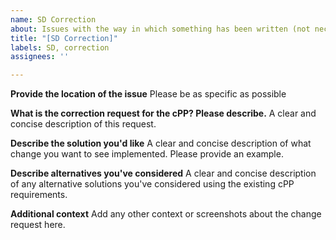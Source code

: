 ```yaml
---
name: SD Correction
about: Issues with the way in which something has been written (not necessarily incorrect).
title: "[SD Correction]"
labels: SD, correction
assignees: ''

---
```


**Provide the location of the issue**
Please be as specific as possible

**What is the correction request for the cPP? Please describe.**
A clear and concise description of this request.

**Describe the solution you'd like**
A clear and concise description of what change you want to see implemented. Please provide an example.

**Describe alternatives you've considered**
A clear and concise description of any alternative solutions you've considered using the existing cPP requirements.

**Additional context**
Add any other context or screenshots about the change request here.
